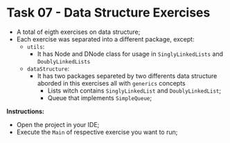 # Task 07 - Data Structure Exercises
- A total of eigth exercises on data structure;
- Each exercise was separated into a different package, except:
  - `utils`:
     - It has Node and DNode class for usage in `SinglyLinkedLists` and `DoublyLinkedLists`
  - `dataStructure`:
     - It has two packages separeted by two differents data structure aborded in this exercises all with `generics` concepts
         - Lists witch contains `SinglyLinkedList` and `DoublyLinkedList`;
         - Queue that implements `SimpleQueue`;


**Instructions:**
- Open the project in your IDE;
- Execute the `Main` of respective exercise you want to run;
